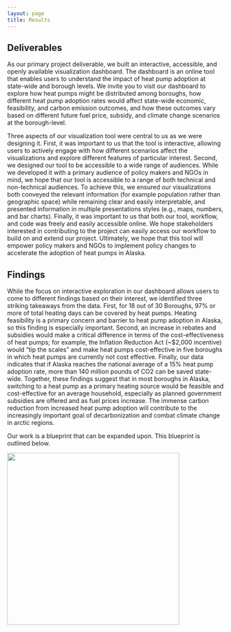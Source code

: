 ```yaml
---
layout: page
title: Results
---
```


## Deliverables
As our primary project deliverable, we built an interactive, accessible, and openly available visualization dashboard. The dashboard is an online tool that enables users to understand the impact of heat pump adoption at state-wide and borough levels. We invite you to visit our dashboard to explore how heat pumps might be distributed among boroughs, how different heat pump adoption rates would affect state-wide economic, feasibility, and carbon emission outcomes, and how these outcomes vary based on different future fuel price, subsidy, and climate change scenarios at the borough-level. 

Three aspects of our visualization tool were central to us as we were designing it. First, it was important to us that the tool is interactive, allowing users to actively engage with how different scenarios affect the visualizations and explore different features of particular interest. Second, we designed our tool to be accessible to a wide range of audiences. While we developed it with a primary audience of policy makers and NGOs in mind, we hope that our tool is accessible to a range of both technical and non-technical audiences. To achieve this, we ensured our visualizations both conveyed the relevant information (for example population rather than geographic space) while remaining clear and easily interpretable, and presented information in multiple presentations styles (e.g., maps, numbers, and bar charts). Finally, it was important to us that both our tool, workflow, and code was freely and easily accessible online. We hope stakeholders interested in contributing to the project can easily access our workflow to build on and extend our project. Ultimately, we hope that this tool will empower policy makers and NGOs to implement policy changes to accelerate the adoption of heat pumps in Alaska.


## Findings
While the focus on interactive exploration in our dashboard allows users to come to different findings based on their interest, we identified three striking takeaways from the data. First, for 18 out of 30 Boroughs, 97% or more of total heating days can be covered by heat pumps. Heating feasibility is a primary concern and barrier to heat pump adoption in Alaska, so this finding is especially important. Second, an increase in rebates and subsidies would make a critical difference in terms of the cost-effectiveness of heat pumps; for example, the Inflation Reduction Act (~$2,000 incentive) would “tip the scales” and make heat pumps cost-effective in five boroughs in which heat pumps are currently not cost effective. Finally, our data indicates that if Alaska reaches the national average of a 15% heat pump adoption rate, more than 140 million pounds of CO2 can be saved state-wide. Together, these findings suggest that in most boroughs in Alaska, switching to a heat pump as a primary heating source would be feasible and cost-effective for an average household, especially as planned government subsidies are offered and as fuel prices increase. The immense carbon reduction from increased heat pump adoption will contribute to the increasingly important goal of decarbonization and combat climate change in arctic regions. 

Our work is a blueprint that can be expanded upon. This blueprint is outlined below.

<img src="{{ site.url }}{{ site.baseurl }}/assets/img/Blueprint.jpg"  style="height:400px;">

